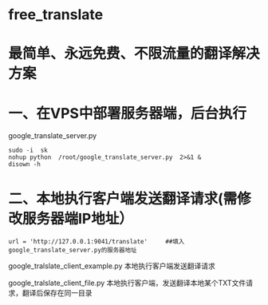 # free_translate
<h1>最简单、永远免费、不限流量的翻译解决方案</h1>
<h1>一、在VPS中部署服务器端，后台执行</h1>

google_translate_server.py


```
sudo -i  sk   
nohup python  /root/google_translate_server.py  2>&1 &
disown -h
```

<h1>二、本地执行客户端发送翻译请求(需修改服务器端IP地址）</h1>

```
url = 'http://127.0.0.1:9041/translate'     ##填入google_translate_server.py的服务器地址
```

google_tralslate_client_example.py
本地执行客户端发送翻译请求


google_tralslate_client_file.py
本地执行客户端，发送翻译本地某个TXT文件请求，翻译后保存在同一目录

